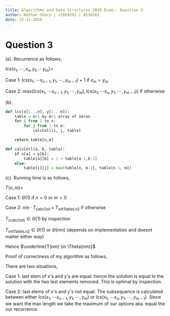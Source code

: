 ```yaml
---
title: Algorithms and Data Structures 2020 Exam-- Question 3
author: Nathan Sharp | s1869292 | B130263
date: 15-12-2020 
...
```


# Question 3

(a).
Recurrence as follows, 

$lcs(x_1,\cdots,x_n,y_1, \cdots y_m) =$

Case 1: $lcs(x_1, \cdots x_{n-1}, y_1, \cdots, y_{m-1}) + 1$ if $x_m = y_m$

Case 2: $max(lcs(x_1, \cdots x_{n-1}, y_1, \cdots, y_{m}),lcs(x_1, \cdots x_{n}, y_1, \cdots, y_{m-1}))$ if otherwise

(b).
```python 
def lcs(x[1...n], y[1...m]):
    table = n+1 by m+1 array of zeros 
    for i from 1 to n:
        for j from 1 to m:
            calcCell(i, j, table)

    return table[n,m]

def calcCell(a, b, table):
    if x[a] = y[b]:
        table[a][b] = 1 + table[a-1,b-1]
    else:
        table[i][j] = max(table[n, m-1], table[n-1, m])
```

(c).
Running time is as follows,

$T(n,m) =$

Case 1: $\Theta(1)$ if $n=0$ or $m=0$

Case 2: $nm \cdot T_{calcCell} + T_{initTableLn2}$ if otherwise 

$T_(calcCell) \in \Theta(1)$ by inspection 

$T_{initTableLn2} \in \Theta(1)$ or $\Theta(nm)$ (depends on implementation and doesnt matter either way)


Hence $\underline{T(nm) \in \Theta(nm)}$



Proof of correctness of my algorithm as follows, 

There are two situations,


Case 1: last elem of x's and y's are equal. hence the solution is equal to the solution with the two last elements removed. This is optimal by inspection.

Case 2: last elems of x's and y's not equal. The subsequence is calculated between either $lcs(x_1, \cdots x_{n-1}, y_1, \cdots, y_{m})$ or $lcs(x_1, \cdots x_{n}, y_1, \cdots, y_{m-1})$. Since we want the max length we take the maximum of our options aka. equal the our recurrence.  
